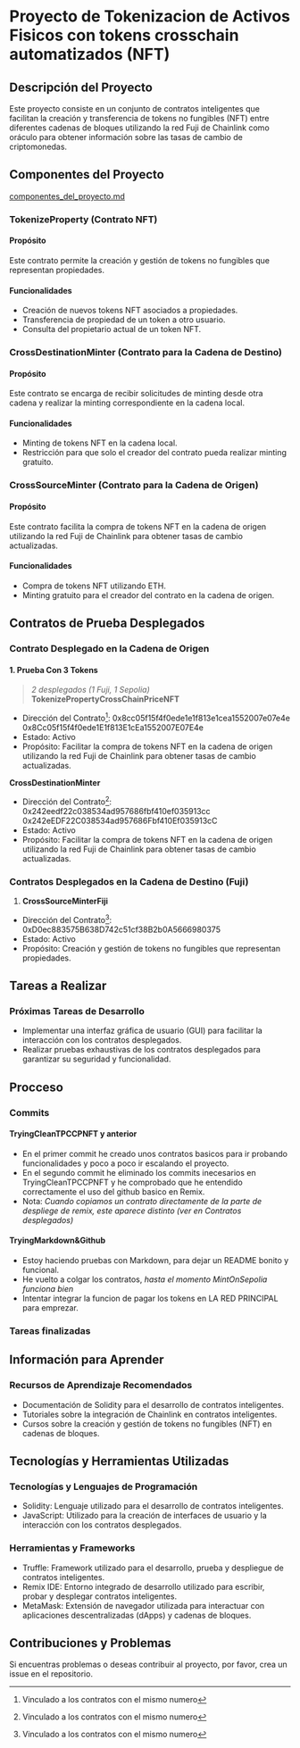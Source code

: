 # Proyecto de Tokenizacion de Activos Fisicos con tokens crosschain automatizados (NFT)

## Descripción del Proyecto
Este proyecto consiste en un conjunto de contratos inteligentes que facilitan la creación y transferencia de tokens no fungibles (NFT) entre diferentes cadenas de bloques utilizando la red Fuji de Chainlink como oráculo para obtener información sobre las tasas de cambio de criptomonedas.

## Componentes del Proyecto

[componentes_del_proyecto.md](componentes_del_proyecto.md)

<!--- include: componentes_del_proyecto.md -->

### TokenizeProperty (Contrato NFT)

#### Propósito
Este contrato permite la creación y gestión de tokens no fungibles que representan propiedades.

#### Funcionalidades
- Creación de nuevos tokens NFT asociados a propiedades.
- Transferencia de propiedad de un token a otro usuario.
- Consulta del propietario actual de un token NFT.

### CrossDestinationMinter (Contrato para la Cadena de Destino)

#### Propósito
Este contrato se encarga de recibir solicitudes de minting desde otra cadena y realizar la minting correspondiente en la cadena local.

#### Funcionalidades
- Minting de tokens NFT en la cadena local.
- Restricción para que solo el creador del contrato pueda realizar minting gratuito.

### CrossSourceMinter (Contrato para la Cadena de Origen)

#### Propósito
Este contrato facilita la compra de tokens NFT en la cadena de origen utilizando la red Fuji de Chainlink para obtener tasas de cambio actualizadas.

#### Funcionalidades
- Compra de tokens NFT utilizando ETH.
- Minting gratuito para el creador del contrato en la cadena de origen.

## Contratos de Prueba Desplegados

### Contrato Desplegado en la Cadena de Origen

#### 1.   Prueba Con 3 Tokens
   > *2 desplegados (1 Fuji, 1 Sepolia)*
   **TokenizePropertyCrossChainPriceNFT**
   - Dirección del Contrato[^1]: 
   0x8cc05f15f4f0ede1e1f813e1cea1552007e07e4e
   0x8Cc05f15f4f0ede1E1f813E1cEa1552007E07E4e
   - Estado: Activo
   - Propósito: Facilitar la compra de tokens NFT en la cadena de origen utilizando la red Fuji de Chainlink para obtener tasas de cambio actualizadas.

   **CrossDestinationMinter**
   - Dirección del Contrato[^1]: 
   0x242eedf22c038534ad957686fbf410ef035913cc
   0x242eEDF22C038534ad957686Fbf410Ef035913cC
   - Estado: Activo
   - Propósito: Facilitar la compra de tokens NFT en la cadena de origen utilizando la red Fuji de Chainlink para obtener tasas de cambio actualizadas.

### Contratos Desplegados en la Cadena de Destino (Fuji)

   1. **CrossSourceMinterFiji**
   - Dirección del Contrato[^1]: 0xD0ec883575B638D742c51cf38B2b0A5666980375
   - Estado: Activo
   - Propósito: Creación y gestión de tokens no fungibles que representan propiedades.

[^1]: Vinculado a los contratos con el mismo numero

## Tareas a Realizar

### Próximas Tareas de Desarrollo

- Implementar una interfaz gráfica de usuario (GUI) para facilitar la interacción con los contratos desplegados.
- Realizar pruebas exhaustivas de los contratos desplegados para garantizar su seguridad y funcionalidad.

## Procceso

### Commits

#### TryingCleanTPCCPNFT y anterior

- En el primer commit he creado unos contratos basicos para ir probando funcionalidades y poco a poco ir escalando el proyecto.
- En el segundo commit he eliminado los commits inecesarios en TryingCleanTPCCPNFT y he comprobado que he entendido correctamente el uso del github basico en Remix.
- Nota: *Cuando copiamos un contrato directamente de la parte de despliege de remix, este aparece distinto (ver en Contratos desplegados)*

#### TryingMarkdown&Github

- Estoy haciendo pruebas con Markdown, para dejar un README bonito y funcional.
- He vuelto a colgar los contratos, *hasta el momento MintOnSepolia funciona bien*
- Intentar integrar la funcion de pagar los tokens en LA RED PRINCIPAL para emprezar.


### Tareas finalizadas


## Información para Aprender

### Recursos de Aprendizaje Recomendados

- Documentación de Solidity para el desarrollo de contratos inteligentes.
- Tutoriales sobre la integración de Chainlink en contratos inteligentes.
- Cursos sobre la creación y gestión de tokens no fungibles (NFT) en cadenas de bloques.

## Tecnologías y Herramientas Utilizadas

### Tecnologías y Lenguajes de Programación

- Solidity: Lenguaje utilizado para el desarrollo de contratos inteligentes.
- JavaScript: Utilizado para la creación de interfaces de usuario y la interacción con los contratos desplegados.

### Herramientas y Frameworks

- Truffle: Framework utilizado para el desarrollo, prueba y despliegue de contratos inteligentes.
- Remix IDE: Entorno integrado de desarrollo utilizado para escribir, probar y desplegar contratos inteligentes.
- MetaMask: Extensión de navegador utilizada para interactuar con aplicaciones descentralizadas (dApps) y cadenas de bloques.

## Contribuciones y Problemas
Si encuentras problemas o deseas contribuir al proyecto, por favor, crea un issue en el repositorio.

